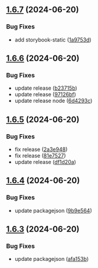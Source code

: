 ## [1.6.7](https://github.com/hattaalfaritzy/hzy-ui/compare/v1.6.6...v1.6.7) (2024-06-20)


### Bug Fixes

* add storybook-static ([1a9753d](https://github.com/hattaalfaritzy/hzy-ui/commit/1a9753da78165f87fefac22f4689f0ea59ecf76c))



## [1.6.6](https://github.com/hattaalfaritzy/hzy-ui/compare/v1.6.5...v1.6.6) (2024-06-20)


### Bug Fixes

* update release ([b23715b](https://github.com/hattaalfaritzy/hzy-ui/commit/b23715b07a200604dcb78f7f2ad3545335d9ed52))
* update release ([97126bf](https://github.com/hattaalfaritzy/hzy-ui/commit/97126bf6e3119b3b6e8acd854820a0c3fd219639))
* update release node ([6d4293c](https://github.com/hattaalfaritzy/hzy-ui/commit/6d4293ca12e718972991a1a600d371b41af8a3ac))



## [1.6.5](https://github.com/hattaalfaritzy/hzy-ui/compare/v1.6.4...v1.6.5) (2024-06-20)


### Bug Fixes

* fix release ([2a3e948](https://github.com/hattaalfaritzy/hzy-ui/commit/2a3e9482bd677677a41bd5e4e417ccf57f956fd2))
* fix release ([81e7527](https://github.com/hattaalfaritzy/hzy-ui/commit/81e752702a2a1d533eb9ffb14b6598ac10679c97))
* update release ([df1d20a](https://github.com/hattaalfaritzy/hzy-ui/commit/df1d20a228ce691d15e9eb97af01c33ab3e3cd71))



## [1.6.4](https://github.com/hattaalfaritzy/hzy-ui/compare/v1.6.3...v1.6.4) (2024-06-20)


### Bug Fixes

* update packagejson ([9b9e564](https://github.com/hattaalfaritzy/hzy-ui/commit/9b9e564cb38dc7cdc9321a33d45fe5293f3f010d))



## [1.6.3](https://github.com/hattaalfaritzy/hzy-ui/compare/v1.6.2...v1.6.3) (2024-06-20)


### Bug Fixes

* update packagejson ([afa153b](https://github.com/hattaalfaritzy/hzy-ui/commit/afa153b9eed23b6810f3dc63fb40e4291d677e5d))



